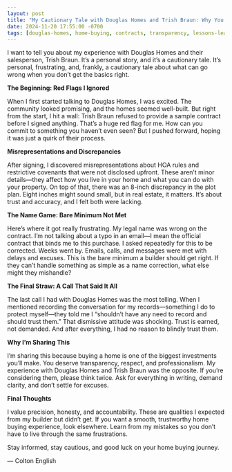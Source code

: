 ```yaml
---
layout: post
title: "My Cautionary Tale with Douglas Homes and Trish Braun: Why You Should Think Twice Before Buying"
date: 2024-11-20 17:55:00 -0700
tags: [douglas-homes, home-buying, contracts, transparency, lessons-learned, dispute]
---
```


I want to tell you about my experience with Douglas Homes and their salesperson, Trish Braun. It’s a personal story, and it’s a cautionary tale. It’s personal, frustrating, and, frankly, a cautionary tale about what can go wrong when you don’t get the basics right.

**The Beginning: Red Flags I Ignored**

When I first started talking to Douglas Homes, I was excited. The community looked promising, and the homes seemed well-built. But right from the start, I hit a wall: Trish Braun refused to provide a sample contract before I signed anything. That’s a huge red flag for me. How can you commit to something you haven’t even seen? But I pushed forward, hoping it was just a quirk of their process.

**Misrepresentations and Discrepancies**

After signing, I discovered misrepresentations about HOA rules and restrictive covenants that were not disclosed upfront. These aren’t minor details—they affect how you live in your home and what you can do with your property. On top of that, there was an 8-inch discrepancy in the plot plan. Eight inches might sound small, but in real estate, it matters. It’s about trust and accuracy, and I felt both were lacking.

**The Name Game: Bare Minimum Not Met**

Here’s where it got really frustrating. My legal name was wrong on the contract. I’m not talking about a typo in an email—I mean the official contract that binds me to this purchase. I asked repeatedly for this to be corrected. Weeks went by. Emails, calls, and messages were met with delays and excuses. This is the bare minimum a builder should get right. If they can’t handle something as simple as a name correction, what else might they mishandle?

**The Final Straw: A Call That Said It All**

The last call I had with Douglas Homes was the most telling. When I mentioned recording the conversation for my records—something I do to protect myself—they told me I “shouldn’t have any need to record and should trust them.” That dismissive attitude was shocking. Trust is earned, not demanded. And after everything, I had no reason to blindly trust them.

**Why I’m Sharing This**

I’m sharing this because buying a home is one of the biggest investments you’ll make. You deserve transparency, respect, and professionalism. My experience with Douglas Homes and Trish Braun was the opposite. If you’re considering them, please think twice. Ask for everything in writing, demand clarity, and don’t settle for excuses.

**Final Thoughts**

I value precision, honesty, and accountability. These are qualities I expected from my builder but didn’t get. If you want a smooth, trustworthy home buying experience, look elsewhere. Learn from my mistakes so you don’t have to live through the same frustrations.

Stay informed, stay cautious, and good luck on your home buying journey.

— Colton English
